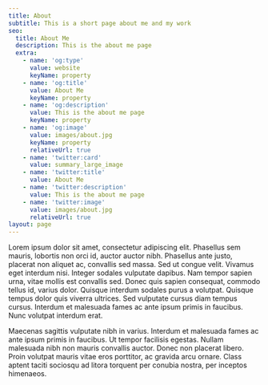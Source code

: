 ```yaml
---
title: About
subtitle: This is a short page about me and my work
seo:
  title: About Me
  description: This is the about me page
  extra:
    - name: 'og:type'
      value: website
      keyName: property
    - name: 'og:title'
      value: About Me
      keyName: property
    - name: 'og:description'
      value: This is the about me page
      keyName: property
    - name: 'og:image'
      value: images/about.jpg
      keyName: property
      relativeUrl: true
    - name: 'twitter:card'
      value: summary_large_image
    - name: 'twitter:title'
      value: About Me
    - name: 'twitter:description'
      value: This is the about me page
    - name: 'twitter:image'
      value: images/about.jpg
      relativeUrl: true
layout: page
---
```

Lorem ipsum dolor sit amet, consectetur adipiscing elit. Phasellus sem mauris, lobortis non orci id, auctor auctor nibh. Phasellus ante justo, placerat non aliquet ac, convallis sed massa. Sed ut congue velit. Vivamus eget interdum nisi. Integer sodales vulputate dapibus. Nam tempor sapien urna, vitae mollis est convallis sed. Donec quis sapien consequat, commodo tellus id, varius dolor. Quisque interdum sodales purus a volutpat. Quisque tempus dolor quis viverra ultrices. Sed vulputate cursus diam tempus cursus. Interdum et malesuada fames ac ante ipsum primis in faucibus. Nunc volutpat interdum erat.

Maecenas sagittis vulputate nibh in varius. Interdum et malesuada fames ac ante ipsum primis in faucibus. Ut tempor facilisis egestas. Nullam malesuada nibh non mauris convallis auctor. Donec non placerat libero. Proin volutpat mauris vitae eros porttitor, ac gravida arcu ornare. Class aptent taciti sociosqu ad litora torquent per conubia nostra, per inceptos himenaeos.
